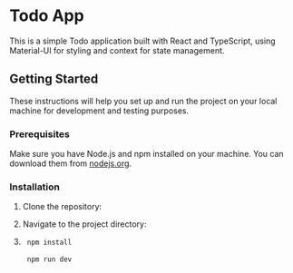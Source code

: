 # Todo App

This is a simple Todo application built with React and TypeScript, using Material-UI for styling and context for state management.

## Getting Started

These instructions will help you set up and run the project on your local machine for development and testing purposes.

### Prerequisites

Make sure you have Node.js and npm installed on your machine. You can download them from [nodejs.org](https://nodejs.org/).

### Installation

1. Clone the repository:

2. Navigate to the project directory:

3. ```bash
    npm install
    
    npm run dev